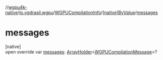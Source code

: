 //[wgpu4k-native](../../../../index.md)/[io.ygdrasil.wgpu](../../index.md)/[WGPUCompilationInfo](../index.md)/[[native]ByValue](index.md)/[messages](messages.md)

# messages

[native]\
open override var [messages](messages.md): [ArrayHolder](../../../ffi/-array-holder/index.md)&lt;[WGPUCompilationMessage](../../-w-g-p-u-compilation-message/index.md)&gt;?